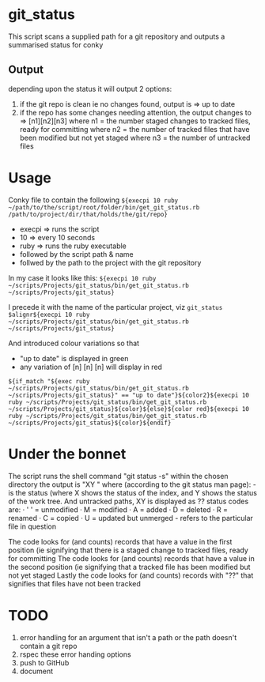 # git_status
		
This script scans a supplied path for a git repository and outputs a summarised status for conky

## Output

depending upon the status it will output 2 options:

1) if the git repo is clean ie no changes found, output is => up to date
2) if the repo has some changes needing attention, the output changes to => [n1][n2][n3]
		where n1 = the number staged changes to tracked files, ready for committing
		where n2 = the number of tracked files that have been modified but not yet staged
		where n3 = the number of untracked files

# Usage
Conky file to contain the following
`${execpi 10 ruby ~/path/to/the/script/root/folder/bin/get_git_status.rb /path/to/project/dir/that/holds/the/git/repo}`
* execpi => runs the script
* 10 		 => every 10 seconds
* ruby   => runs the ruby executable
* followed by the script path & name
* follwed by the path to the project with the git repository

In my case it looks like this:
`${execpi 10 ruby ~/scripts/Projects/git_status/bin/get_git_status.rb ~/scripts/Projects/git_status}`

I precede it with the name of the particular project, viz
`git_status $alignr${execpi 10 ruby ~/scripts/Projects/git_status/bin/get_git_status.rb ~/scripts/Projects/git_status}`

And introduced colour variations so that 
 - "up to date" is displayed in green
 - any variation of [n]  [n]  [n] will display in red
 
`${if_match "${exec ruby ~/scripts/Projects/git_status/bin/get_git_status.rb ~/scripts/Projects/git_status}" == "up to date"}${color2}${execpi 10 ruby ~/scripts/Projects/git_status/bin/get_git_status.rb ~/scripts/Projects/git_status}${color}${else}${color red}${execpi 10 ruby ~/scripts/Projects/git_status/bin/get_git_status.rb ~/scripts/Projects/git_status}${color}${endif}`
 
# Under the bonnet
The script runs the shell command "git status -s" within the chosen directory
the output is "XY <filename>" where (according to the git status man page):
	- <XY> is the status (where X shows the status of the index, and Y shows the status of the work tree. And untracked paths, XY is displayed as ??
			status codes are:
       ·   ' ' = unmodified
       ·    M = modified
       ·    A = added
       ·    D = deleted
       ·    R = renamed
       ·    C = copied
       ·    U = updated but unmerged
	- <filename> refers to the particular file in question 

The code looks for (and counts) records that have a value in the first position (ie signifying that there is a staged change to tracked files, ready for committing
The code looks for (and counts) records that have a value in the second position (ie signifying that a tracked file has been modified but not yet staged
Lastly the code looks for (and counts) records with "??" that signifies that files have not been tracked

# TODO
1) error handling for an argument that isn't a path or the path doesn't contain a git repo
2) rspec these error handing options
3) push to GitHub
4) document 
